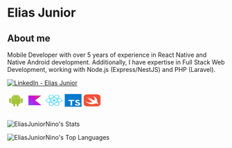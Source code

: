 # Elias Junior

## About me

Mobile Developer with over 5 years of experience in React Native and Native Android development. Additionally, I have expertise in Full Stack Web Development, working with Node.js (Express/NestJS) and PHP (Laravel).

<div style="display: flex; gap: 10px; align-items: center;">
  <a href="https://www.linkedin.com/in/elias-junior-9b1191164/" target="_blank" rel="noopener noreferrer">
    <img src="https://img.shields.io/badge/-LinkedIn-%230077B5?style=for-the-badge&logo=linkedin&logoColor=white" alt="LinkedIn - Elias Junior">
  </a>
</div>

<br>

<div style="display: inline_block">
  <img align="center" alt="habilidade-Android" height="30" width="40" src="https://raw.githubusercontent.com/devicons/devicon/refs/heads/master/icons/android/android-plain.svg">
  <img align="center" alt="habilidade-Kotlin" height="30" width="40" src="https://raw.githubusercontent.com/devicons/devicon/refs/heads/master/icons/kotlin/kotlin-original.svg">
  <img align="center" alt="habilidade-ReactNative" height="30" width="40" src="https://raw.githubusercontent.com/devicons/devicon/refs/heads/master/icons/react/react-original.svg">
  <img align="center" alt="habilidade-TypeScript" height="30" width="40" src="https://raw.githubusercontent.com/devicons/devicon/refs/heads/master/icons/typescript/typescript-plain.svg">
  <img align="center" alt="habilidade-Swift" height="30" width="40" src="https://raw.githubusercontent.com/devicons/devicon/refs/heads/master/icons/swift/swift-original.svg">
</div>

<br>

![EliasJuniorNino's Stats](https://github-readme-stats.vercel.app/api?username=EliasJuniorNino&theme=vue-dark&show_icons=true&hide_border=true&count_private=true)

![EliasJuniorNino's Top Languages](https://github-readme-stats.vercel.app/api/top-langs/?username=EliasJuniorNino&theme=vue-dark&show_icons=true&hide_border=true&layout=compact&hide=css,html&langs_count=9)
